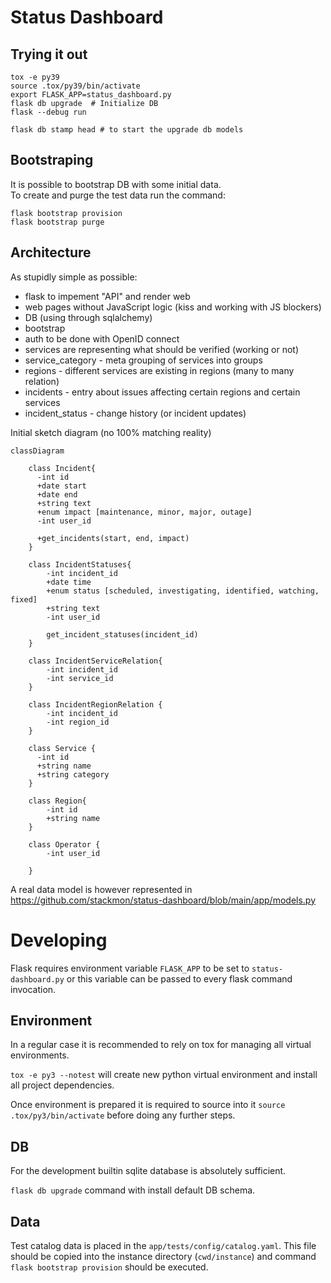 # Status Dashboard

## Trying it out

```
tox -e py39
source .tox/py39/bin/activate
export FLASK_APP=status_dashboard.py
flask db upgrade  # Initialize DB
flask --debug run

flask db stamp head # to start the upgrade db models
```

## Bootstraping

It is possible to bootstrap DB with some initial data.  
To create and purge the test data run the command:
```
flask bootstrap provision
flask bootstrap purge
```

## Architecture

As stupidly simple as possible:

- flask to impement "API" and render web
- web pages without JavaScript logic (kiss and working with JS blockers)
- DB (using through sqlalchemy)
- bootstrap
- auth to be done with OpenID connect
- services are representing what should be verified (working or not)
- service_category - meta grouping of services into groups
- regions - different services are existing in regions (many to many relation)
- incidents - entry about issues affecting certain regions and certain services
- incident_status - change history (or incident updates)


Initial sketch diagram (no 100% matching reality)

```mermaid
classDiagram

    class Incident{
      -int id
      +date start
      +date end
      +string text
      +enum impact [maintenance, minor, major, outage]
      -int user_id

      +get_incidents(start, end, impact)
    }

    class IncidentStatuses{
        -int incident_id
        +date time
        +enum status [scheduled, investigating, identified, watching, fixed]
        +string text
        -int user_id

        get_incident_statuses(incident_id)
    }

    class IncidentServiceRelation{
        -int incident_id
        -int service_id
    }

    class IncidentRegionRelation {
        -int incident_id
        -int region_id
    }

    class Service {
      -int id
      +string name
      +string category
    }

    class Region{
        -int id
        +string name
    }

    class Operator {
        -int user_id
        
    }
```

A real data model is however represented in https://github.com/stackmon/status-dashboard/blob/main/app/models.py

# Developing

Flask requires environment variable `FLASK_APP` to be set to
`status-dashboard.py` or this variable can be passed to every flask command
invocation.

## Environment

In a regular case it is recommended to rely on tox for managing all virtual environments.

`tox -e py3 --notest` will create new python virtual environment and install
all project dependencies.

Once environment is prepared it is required to source into it `source
.tox/py3/bin/activate` before doing any further steps.

## DB

For the development builtin sqlite database is absolutely sufficient.

`flask db upgrade` command with install default DB schema.

## Data

Test catalog data is placed in the `app/tests/config/catalog.yaml`. This file
should be copied into the instance directory (`cwd/instance`) and command
`flask bootstrap provision` should be executed. 
